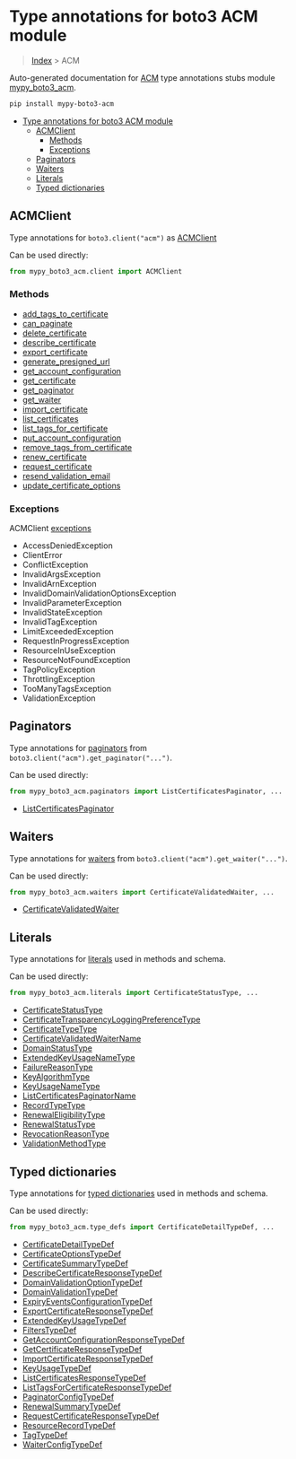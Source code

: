 # Type annotations for boto3 ACM module

> [Index](..) > ACM

Auto-generated documentation for
[ACM](https://boto3.amazonaws.com/v1/documentation/api/1.17.72/reference/services/acm.html#ACM)
type annotations stubs module
[mypy_boto3_acm](https://pypi.org/project/mypy-boto3-acm/).

```bash
pip install mypy-boto3-acm
```

- [Type annotations for boto3 ACM module](#type-annotations-for-boto3-acm-module)
  - [ACMClient](#acmclient)
    - [Methods](#methods)
    - [Exceptions](#exceptions)
  - [Paginators](#paginators)
  - [Waiters](#waiters)
  - [Literals](#literals)
  - [Typed dictionaries](#typed-dictionaries)

## ACMClient

Type annotations for `boto3.client("acm")` as [ACMClient](./client.md)

Can be used directly:

```python
from mypy_boto3_acm.client import ACMClient
```

### Methods

- [add_tags_to_certificate](./client.md#add_tags_to_certificate)
- [can_paginate](./client.md#can_paginate)
- [delete_certificate](./client.md#delete_certificate)
- [describe_certificate](./client.md#describe_certificate)
- [export_certificate](./client.md#export_certificate)
- [generate_presigned_url](./client.md#generate_presigned_url)
- [get_account_configuration](./client.md#get_account_configuration)
- [get_certificate](./client.md#get_certificate)
- [get_paginator](./client.md#get_paginator)
- [get_waiter](./client.md#get_waiter)
- [import_certificate](./client.md#import_certificate)
- [list_certificates](./client.md#list_certificates)
- [list_tags_for_certificate](./client.md#list_tags_for_certificate)
- [put_account_configuration](./client.md#put_account_configuration)
- [remove_tags_from_certificate](./client.md#remove_tags_from_certificate)
- [renew_certificate](./client.md#renew_certificate)
- [request_certificate](./client.md#request_certificate)
- [resend_validation_email](./client.md#resend_validation_email)
- [update_certificate_options](./client.md#update_certificate_options)

### Exceptions

ACMClient [exceptions](./client.md#exceptions)

- AccessDeniedException
- ClientError
- ConflictException
- InvalidArgsException
- InvalidArnException
- InvalidDomainValidationOptionsException
- InvalidParameterException
- InvalidStateException
- InvalidTagException
- LimitExceededException
- RequestInProgressException
- ResourceInUseException
- ResourceNotFoundException
- TagPolicyException
- ThrottlingException
- TooManyTagsException
- ValidationException

## Paginators

Type annotations for [paginators](./paginators.md) from
`boto3.client("acm").get_paginator("...")`.

Can be used directly:

```python
from mypy_boto3_acm.paginators import ListCertificatesPaginator, ...
```

- [ListCertificatesPaginator](./paginators.md#listcertificatespaginator)

## Waiters

Type annotations for [waiters](./waiters.md) from
`boto3.client("acm").get_waiter("...")`.

Can be used directly:

```python
from mypy_boto3_acm.waiters import CertificateValidatedWaiter, ...
```

- [CertificateValidatedWaiter](./waiters.md#certificatevalidatedwaiter)

## Literals

Type annotations for [literals](./literals.md) used in methods and schema.

Can be used directly:

```python
from mypy_boto3_acm.literals import CertificateStatusType, ...
```

- [CertificateStatusType](./literals.md#certificatestatustype)
- [CertificateTransparencyLoggingPreferenceType](./literals.md#certificatetransparencyloggingpreferencetype)
- [CertificateTypeType](./literals.md#certificatetypetype)
- [CertificateValidatedWaiterName](./literals.md#certificatevalidatedwaitername)
- [DomainStatusType](./literals.md#domainstatustype)
- [ExtendedKeyUsageNameType](./literals.md#extendedkeyusagenametype)
- [FailureReasonType](./literals.md#failurereasontype)
- [KeyAlgorithmType](./literals.md#keyalgorithmtype)
- [KeyUsageNameType](./literals.md#keyusagenametype)
- [ListCertificatesPaginatorName](./literals.md#listcertificatespaginatorname)
- [RecordTypeType](./literals.md#recordtypetype)
- [RenewalEligibilityType](./literals.md#renewaleligibilitytype)
- [RenewalStatusType](./literals.md#renewalstatustype)
- [RevocationReasonType](./literals.md#revocationreasontype)
- [ValidationMethodType](./literals.md#validationmethodtype)

## Typed dictionaries

Type annotations for [typed dictionaries](./type_defs.md) used in methods and
schema.

Can be used directly:

```python
from mypy_boto3_acm.type_defs import CertificateDetailTypeDef, ...
```

- [CertificateDetailTypeDef](./type_defs.md#certificatedetailtypedef)
- [CertificateOptionsTypeDef](./type_defs.md#certificateoptionstypedef)
- [CertificateSummaryTypeDef](./type_defs.md#certificatesummarytypedef)
- [DescribeCertificateResponseTypeDef](./type_defs.md#describecertificateresponsetypedef)
- [DomainValidationOptionTypeDef](./type_defs.md#domainvalidationoptiontypedef)
- [DomainValidationTypeDef](./type_defs.md#domainvalidationtypedef)
- [ExpiryEventsConfigurationTypeDef](./type_defs.md#expiryeventsconfigurationtypedef)
- [ExportCertificateResponseTypeDef](./type_defs.md#exportcertificateresponsetypedef)
- [ExtendedKeyUsageTypeDef](./type_defs.md#extendedkeyusagetypedef)
- [FiltersTypeDef](./type_defs.md#filterstypedef)
- [GetAccountConfigurationResponseTypeDef](./type_defs.md#getaccountconfigurationresponsetypedef)
- [GetCertificateResponseTypeDef](./type_defs.md#getcertificateresponsetypedef)
- [ImportCertificateResponseTypeDef](./type_defs.md#importcertificateresponsetypedef)
- [KeyUsageTypeDef](./type_defs.md#keyusagetypedef)
- [ListCertificatesResponseTypeDef](./type_defs.md#listcertificatesresponsetypedef)
- [ListTagsForCertificateResponseTypeDef](./type_defs.md#listtagsforcertificateresponsetypedef)
- [PaginatorConfigTypeDef](./type_defs.md#paginatorconfigtypedef)
- [RenewalSummaryTypeDef](./type_defs.md#renewalsummarytypedef)
- [RequestCertificateResponseTypeDef](./type_defs.md#requestcertificateresponsetypedef)
- [ResourceRecordTypeDef](./type_defs.md#resourcerecordtypedef)
- [TagTypeDef](./type_defs.md#tagtypedef)
- [WaiterConfigTypeDef](./type_defs.md#waiterconfigtypedef)

